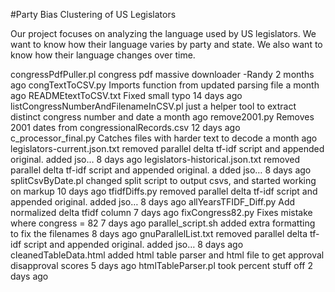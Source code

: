 #Party Bias Clustering of US Legislators
 
Our project focuses on analyzing the language used by US legislators. 
We want to know how their language varies by party and state. 
We also want to know how their language changes over time.

congressPdfPuller.pl	congress pdf massive downloader -Randy	2 months ago
congTextToCSV.py	Imports function from updated parsing file	a month ago
READMEtextToCSV.txt	Fixed small typo	14 days ago
listCongressNumberAndFilenameInCSV.pl	just a helper tool to extract distinct congress number and date	a month ago
remove2001.py	Removes 2001 dates from congressionalRecords.csv	12 days ago
c_processor_final.py	Catches files with harder text to decode	a month ago
  legislators-current.json.txt	removed parallel delta tf-idf script and appended original. added jso…	8 days ago
  legislators-historical.json.txt	removed parallel delta tf-idf script and appended original. a
 dded jso…	8 days ago
splitCsvByDate.pl	changed split script to output csvs, and started working on markup	10 days ago
tfidfDiffs.py	removed parallel delta tf-idf script and appended original. added jso…	8 days ago
allYearsTFIDF_Diff.py	Add normalized delta tfidf column	7 days ago
fixCongress82.py	Fixes mistake where congress = 82	7 days ago
parallel_script.sh	added extra formatting to fix the filenames	8 days ago
gnuParallelList.txt	removed parallel delta tf-idf script and appended original. added jso…	8 days ago
cleanedTableData.html	added html table parser and html file to get approval disapproval scores	5 days ago
htmlTableParser.pl	took percent stuff off	2 days ago
